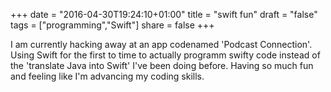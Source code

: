 +++
date = "2016-04-30T19:24:10+01:00"
title = "swift fun"
draft = "false"
tags = ["programming","Swift"]
share = false
+++

I am currently hacking away at an app codenamed 'Podcast Connection'. Using Swift for the first to time to actually programm swifty code instead of the 'translate Java into Swift' I've been doing before. Having so much fun and feeling like I'm advancing my coding skills.
<!--more-->